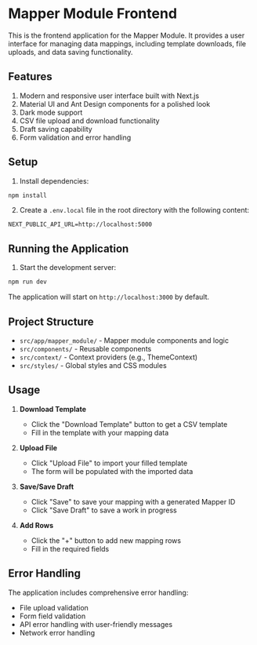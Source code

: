 # Mapper Module Frontend

This is the frontend application for the Mapper Module. It provides a user interface for managing data mappings, including template downloads, file uploads, and data saving functionality.

## Features

1. Modern and responsive user interface built with Next.js
2. Material UI and Ant Design components for a polished look
3. Dark mode support
4. CSV file upload and download functionality
5. Draft saving capability
6. Form validation and error handling

## Setup

1. Install dependencies:
```bash
npm install
```

2. Create a `.env.local` file in the root directory with the following content:
```
NEXT_PUBLIC_API_URL=http://localhost:5000
```

## Running the Application

1. Start the development server:
```bash
npm run dev
```

The application will start on `http://localhost:3000` by default.

## Project Structure

- `src/app/mapper_module/` - Mapper module components and logic
- `src/components/` - Reusable components
- `src/context/` - Context providers (e.g., ThemeContext)
- `src/styles/` - Global styles and CSS modules

## Usage

1. **Download Template**
   - Click the "Download Template" button to get a CSV template
   - Fill in the template with your mapping data

2. **Upload File**
   - Click "Upload File" to import your filled template
   - The form will be populated with the imported data

3. **Save/Save Draft**
   - Click "Save" to save your mapping with a generated Mapper ID
   - Click "Save Draft" to save a work in progress

4. **Add Rows**
   - Click the "+" button to add new mapping rows
   - Fill in the required fields

## Error Handling

The application includes comprehensive error handling:
- File upload validation
- Form field validation
- API error handling with user-friendly messages
- Network error handling
